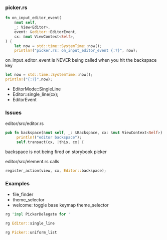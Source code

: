
### picker.rs

```rust
fn on_input_editor_event(
    &mut self,
    _: View<Editor>,
    event: &editor::EditorEvent,
    cx: &mut ViewContext<Self>,
) {
    let now = std::time::SystemTime::now();
    println!("picker.rs: on_input_editor_event {:?}", now);
```

on_input_editor_event is NEVER being called when you hit the backspace key


```rust
let now = std::time::SystemTime::now();
println!("{:?}",now);
```

- EditorMode::SingleLine
- Editor::single_line(cx);
- EditorEvent

### Issues

editor/src/editor.rs

```rust
pub fn backspace(&mut self, _: &Backspace, cx: &mut ViewContext<Self>) {
     println!("editor backspace");
     self.transact(cx, |this, cx| {
```

backspace is not being fired on storybook picker

editor/src/element.rs calls

```rust
register_action(view, cx, Editor::backspace);
```

### Examples

- file_finder
- theme_selector
- welcome: toggle base keymap theme_selector

```rust
rg 'impl PickerDelegate for '
```

```rust
rg Editor::single_line
```

```rust
rg Picker::uniform_list
```
